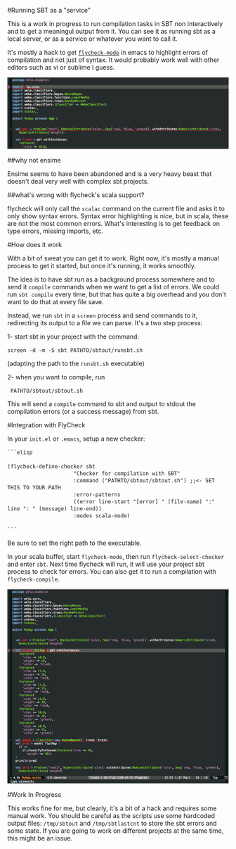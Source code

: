 #Running SBT as a "service"

This is a work in progress to run compilation tasks in SBT non interactively and to get a meaningul output from it. You can see it as running sbt as a local server, or as a service or whatever you want to call it.

It's mostly a hack to get [`flycheck-mode`](http://flycheck.readthedocs.org/) in emacs to highlight errors of compilation and not just of syntax. It would probably work well with other editors such as vi or sublime I guess.

![missing import example](https://raw.githubusercontent.com/Mortimerp9/sbtout/master/screenshots/screenshot1.png)

##why not ensime

Ensime seems to have been abandoned and is a very heavy beast that doesn't deal very well with complex sbt projects.

##what's wrong with flycheck's scala support?

flycheck will only call the `scalac` command on the current file and asks it to only show syntax errors. Syntax error highlighting is nice, but in scala, these are not the most common errors. What's interesting is to get feedback on type errors, missing imports, etc.

#How does it work

With a bit of sweat you can get it to work. Right now, it's mostly a manual process to get it started, but once it's running, it works smoothly.

The idea is to have sbt run as a background process somewhere and to send it `compile` commands when we want to get a list of errors. We could run `sbt compile` every time, but that has quite a big overhead and you don't want to do that at every file save.

Instead, we run `sbt` in a `screen` process and send commands to it, redirecting its output to a file we can parse. It's a two step process:

  1- start sbt in your project with the command:

    screen -d -m -S sbt PATHTO/sbtout/runsbt.sh
    
   (adapting the path to the `runsbt.sh` executable)

  2- when you want to compile, run 

     PATHTO/sbtout/sbtout.sh
     
   This will send a `compile` command to sbt and output to stdout the compilation errors (or a success message) from sbt.
   

#Integration with FlyCheck

In your `init.el` or `.emacs`, setup a new checker:

    ```elisp

    (flycheck-define-checker sbt
                         "Checker for compilation with SBT"
                         :command ("PATHTO/sbtout/sbtout.sh") ;;<- SET THIS TO YOUR PATH
                         :error-patterns
                         ((error line-start "[error] " (file-name) ":" line ": " (message) line-end))
                         :modes scala-mode)

    ```
    
Be sure to set the right path to the executable.

In your scala buffer, start `flycheck-mode`, then run `flycheck-select-checker` and enter `sbt`. Next time flycheck will run, it will use your project sbt process to check for errors.
You can also get it to run a compilation with `flycheck-compile`.

![type error](https://raw.githubusercontent.com/Mortimerp9/sbtout/master/screenshots/screenshot2.png)

#Work In Progress

This works fine for me, but clearly, it's a bit of a hack and requires some manual work. You should be careful as the scripts use some hardcoded output files:  `/tmp/sbtout` and `/tmp/sbtlastcnt` to store the sbt errors and some state. If you are going to work on different projects at the same time, this might be an issue.
